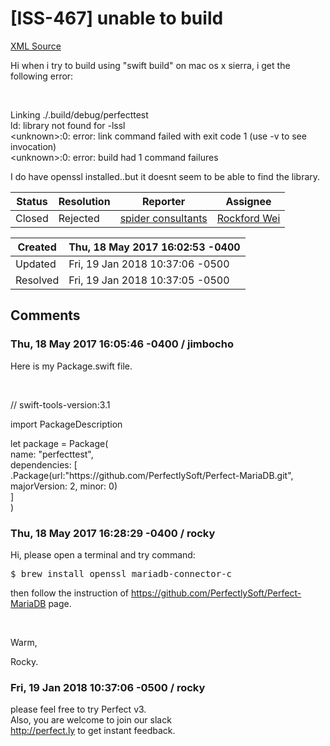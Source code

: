 # [ISS-467] unable to build 

[XML Source](../xml/ISS-467.xml)
<p><p>Hi when i try to build using "swift build" on mac os x sierra, i get the following error: </p>

<p> </p>

<p>Linking ./.build/debug/perfecttest<br/>
ld: library not found for -lssl<br/>
&lt;unknown&gt;:0: error: link command failed with exit code 1 (use -v to see invocation)<br/>
&lt;unknown&gt;:0: error: build had 1 command failures</p>

<p>I do have openssl installed..but it doesnt seem to be able to find the library.</p></p>





Status|Resolution|Reporter|Assignee
------|----------|--------|--------
Closed|Rejected|[spider consultants](jimbocho)|[Rockford Wei]($rocky)





Created|Thu, 18 May 2017 16:02:53 -0400
-------|--------------
Updated|Fri, 19 Jan 2018 10:37:06 -0500
Resolved|Fri, 19 Jan 2018 10:37:05 -0500


## Comments




### Thu, 18 May 2017 16:05:46 -0400 / jimbocho 

<p><p>Here is my Package.swift file.</p>

<p> </p>

<p>// swift-tools-version:3.1</p>

<p>import PackageDescription</p>

<p>let package = Package(<br/>
 name: "perfecttest",<br/>
 dependencies: [<br/>
 .Package(url:"https://github.com/PerfectlySoft/Perfect-MariaDB.git", majorVersion: 2, minor: 0)<br/>
 ]<br/>
)</p></p>


### Thu, 18 May 2017 16:28:29 -0400 / rocky 

<p><p>Hi, please open a terminal and try command:</p>
<div class="code panel" style="border-width: 1px;"><div class="codeContent panelContent">
<pre class="code-java">$ brew install openssl mariadb-connector-c
</pre>
</div></div>
<p>then follow the instruction of <a href="https://github.com/PerfectlySoft/Perfect-MariaDB" class="external-link" rel="nofollow">https://github.com/PerfectlySoft/Perfect-MariaDB</a> page.</p>

<p> </p>

<p>Warm,</p>

<p>Rocky.</p></p>


### Fri, 19 Jan 2018 10:37:06 -0500 / rocky 

<p><p>please feel free to try Perfect v3.<br/>
Also, you are welcome to join our slack <br/>
<a href="http://perfect.ly/" class="external-link" rel="nofollow">http://perfect.ly</a> to get instant feedback.</p></p>


